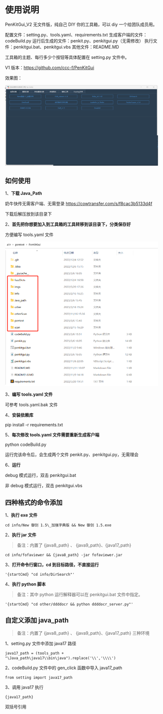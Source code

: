 # 使用说明

PenKitGui_V2 无文件版，纯自己 DIY 你的工具箱，可以 diy 一个给团队成员用。

配置文件：setting.py、tools.yaml、requirements.txt
生成客户端的文件：codeBuild.py
运行后生成的文件：penkit.py、penkitgui.py（无需修改）
执行文件：penkitgui.bat、penkitgui.vbs
其他文件：README.MD

工具箱的主题、每行多少个按钮等具体配置在 setting.py 文件中。

V1 版本：<https://github.com/ccc-f/PenKitGui>

效果图：

![main](./imgs/main.png)

## 如何使用

1、**下载 Java_Path**

奶牛快传无需客户端、无需登录
<https://cowtransfer.com/s/f8cac3b5133d4f>

下载后解压放到该目录下

2、**首先把你想要加入到工具箱的工具转移到该目录下，分类保存好**

方便编写 tools.yaml 文件

![file](./imgs/file.png)

3、**编写 tools.yaml 文件**

可参考 tools.yaml.bak 文件

4、**安装依赖库**

pip install -r requirements.txt

5、**每次修改 tools.yaml 文件需要重新生成客户端**

python codeBuild.py

运行完该命令后，会生成两个文件 penkit.py、penkitgui.py，无需理会

6、**运行**

debug 模式运行，双击 penkitgui.bat

非 debug 模式运行，双击 penkitgui.vbs

## 四种格式的命令添加

1、**执行 exe 文件**

```
cd info/New 御剑 1.5\_加强字典版 && New 御剑 1.5.exe
```

2、**执行 jar 文件**

> 备注：内置了 {java8_path} 、 {java9_path}、{java17_path}

```
cd info/fofaviewer && {java8_path} -jar fofaviewer.jar
```

3、**打开命令行窗口，cd 到目标路径，不直接运行**

```
'{startCmd} "cd info/DirSearch"'
```

4、**执行 python 脚本**

> 备注：其中 python 运行解释器可以在 penkitgui.bat 文件中指定。

```
'{startCmd} "cd other/ddddocr && python ddddocr_server.py"'
```

## 自定义添加 java_path

> 备注：内置了 {java8_path} 、 {java9_path}、{java17_path} 三种环境

1、setting.py 文件中添加 java17 路径

```
java17_path = (tools_path + "\Java_path\java17\\bin\java").replace('\\','\\\\')
```

2、codeBuild.py 文件中的 gen_click 函数中导入 java17_path

```
from setting import java17_path
```

3、调用 java17 执行

```
{java17_path} 
```

双括号引用
